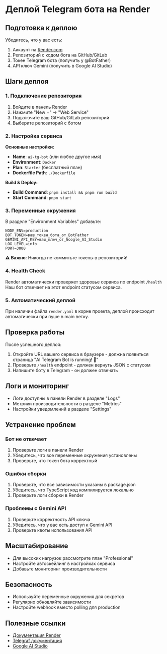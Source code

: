 # Деплой Telegram бота на Render

## Подготовка к деплою

Убедитесь, что у вас есть:

1. Аккаунт на [Render.com](https://render.com)
2. Репозиторий с кодом бота на GitHub/GitLab
3. Токен Telegram бота (получить у @BotFather)
4. API ключ Gemini (получить в Google AI Studio)

## Шаги деплоя

### 1. Подключение репозитория

1. Войдите в панель Render
2. Нажмите "New +" → "Web Service"
3. Подключите ваш GitHub/GitLab репозиторий
4. Выберите репозиторий с ботом

### 2. Настройка сервиса

**Основные настройки:**

- **Name**: `ai-tg-bot` (или любое другое имя)
- **Environment**: `Docker`
- **Plan**: `Starter` (бесплатный план)
- **Dockerfile Path**: `./Dockerfile`

**Build & Deploy:**

- **Build Command**: `pnpm install && pnpm run build`
- **Start Command**: `pnpm start`

### 3. Переменные окружения

В разделе "Environment Variables" добавьте:

```
NODE_ENV=production
BOT_TOKEN=ваш_токен_бота_от_BotFather
GEMINI_API_KEY=ваш_ключ_от_Google_AI_Studio
LOG_LEVEL=info
PORT=3000
```

**⚠️ Важно**: Никогда не коммитьте токены в репозиторий!

### 4. Health Check

Render автоматически проверяет здоровье сервиса по endpoint `/health`
Наш бот отвечает на этот endpoint статусом сервиса.

### 5. Автоматический деплой

При наличии файла `render.yaml` в корне проекта, деплой происходит автоматически при пуше в main ветку.

## Проверка работы

После успешного деплоя:

1. Откройте URL вашего сервиса в браузере - должна появиться страница "AI Telegram Bot is running! 🤖"
2. Проверьте `/health` endpoint - должен вернуть JSON с статусом
3. Напишите боту в Telegram - он должен отвечать

## Логи и мониторинг

- Логи доступны в панели Render в разделе "Logs"
- Метрики производительности в разделе "Metrics"
- Настройки уведомлений в разделе "Settings"

## Устранение проблем

### Бот не отвечает

1. Проверьте логи в панели Render
2. Убедитесь, что все переменные окружения установлены
3. Проверьте, что токен бота корректный

### Ошибки сборки

1. Проверьте, что все зависимости указаны в package.json
2. Убедитесь, что TypeScript код компилируется локально
3. Проверьте логи сборки в Render

### Проблемы с Gemini API

1. Проверьте корректность API ключа
2. Убедитесь, что у вас есть доступ к Gemini API
3. Проверьте квоты использования API

## Масштабирование

- Для высоких нагрузок рассмотрите план "Professional"
- Настройте автоскейлинг в настройках сервиса
- Добавьте мониторинг производительности

## Безопасность

- Используйте переменные окружения для секретов
- Регулярно обновляйте зависимости
- Настройте webhook вместо polling для production

## Полезные ссылки

- [Документация Render](https://render.com/docs)
- [Telegraf документация](https://telegraf.js.org/)
- [Google AI Studio](https://makersuite.google.com/)
